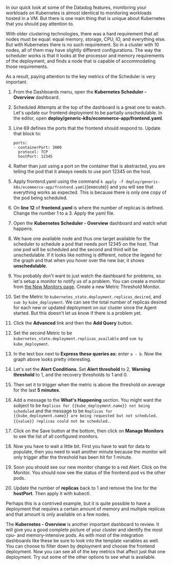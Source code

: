 

In our quick look at some of the Datadog features, monitoring your workloads on Kubernetes is almost identical to monitoring workloads hosted in a VM. But there is one main thing that is unique about Kubernetes that you should pay attention to. 

With older clustering technologies, there was a hard requirement that all nodes must be equal: equal memory, storage, CPU, IO, and everything else. But with Kubernetes there is no such requirement. So in a cluster with 10 nodes, all of them may have slightly different configurations. The way the scheduler works is that it looks at the processor and memory requirements of the deployment, and finds a node that is capable of accommodating those requirements. 

  As a result, paying attention to the key metrics of the Scheduler is very important. 

1.  From the Dashboards menu, open the **Kubernetes Scheduler - Overview** dashboard. 
1.  Scheduled Attempts at the top of the dashboard is a great one to watch. Let's update our frontend deployment to be partially unschedulable. In the editor, open **deploy/generic-k8s/ecommerce-app/frontend.yaml**.
2.  Line 69 defines the ports that the frontend should respond to. Update that block to:
    
        ports:
        - containerPort: 3000
          protocol: TCP
          hostPort: 12345
3.  Rather than just using a port on the container that is abstracted, you are telling the pod that it always needs to use port 12345 on the host.
4.  Apply frontend.yaml using the command `k apply -f deploy/generic-k8s/ecommerce-app/frontend.yaml`{{execute}} and you will see that everything works as expected. This is because there is only one copy of the pod being scheduled. 
5.  On **line 12** of **frontend.yaml** is where the number of replicas is defined. Change the number 1 to a 3. Apply the yaml file. 
6.  Open the **Kubernetes Scheduler - Overview** dashboard and watch what happens. 
7.  We have one available node and thus one target available for the scheduler to schedule a pod that needs port 12345 on the host. That one pod will be scheduled and the second and third will be unschedulable. If it looks like nothing is different, notice the legend for the graph and that when you hover over the new bar, it shows **unschedulable**.
8.  You probably don't want to just watch the dashboard for problems, so let's setup a monitor to notify us of a problem. You can create a monitor from <a href="https://app.datadoghq.com/monitors#/create" target="_datadog">the New Monitors page</a>. Create a new Metric Threshold Monitor. 
9.  Set the Metric to `kubernetes_state.deployment.replicas_desired`, and `sum by` `kube_deployment`. We can see the total number of replicas desired for each new or updated deployment on our cluster since the Agent started. But this doesn't let us know if there is a problem yet.
10. Click the **Advanced** link and then the **Add Query** button.
11. Set the second Metric to be `kubernetes_state.deployment.replicas_available` and `sum by` `kube_deployment`.
12. In the text box next to **Express these queries as:** enter `a - b`. Now the graph above looks pretty interesting. 
13. Let's set the **Alert Conditions**. Set **Alert threshold** to 2, **Warning threshold** to 1, and the recovery thresholds to 1 and 0. 
14. Then set it to trigger when the metric is above the threshold on average for the last **5 minutes**.
15. Add a message to the **What's Happening** section. You might want the subject to be `Replicas for {{kube_deployment.name}} not being scheduled` and the message to be `Replicas for {{kube_deployment.name}} are being requested but not scheduled. {{value}} replicas could not be scheduled.`.
16. Click on the Save button at the bottom, then click on **Manage Monitors** to see the list of all configured monitors.
17. Now you have to wait a little bit. First you have to wait for data to populate, then you need to wait another minute because the monitor will only trigger after the threshold has been hit for 1 minute. 
18. Soon you should see our new monitor change to a red Alert. Click on the Monitor. You should now see the status of the frontend pod vs the other pods. 
19. Update the number of **replicas** back to 1 and remove the line for the **hostPort**. Then apply it with kubectl. 

Perhaps this is a contrived example, but it is quite possible to have a deployment that requires a certain amount of memory and multiple replicas and that amount is only available on a few nodes. 

The **Kubernetes - Overview** is another important dashboard to review. It will give you a good complete picture of your cluster and identify the most cpu- and memory-intensive pods. As with most of the integration dashboards like these be sure to look into the template variables as well. You can choose to filter down by deployment and choose the frontend deployment. Now you can see all of the key metrics that affect just that one deployment. Try out some of the other options to see what is available.
